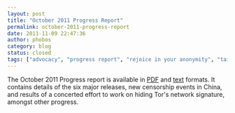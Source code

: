 ```yaml
---
layout: post
title: "October 2011 Progress Report"
permalink: october-2011-progress-report
date: 2011-11-09 22:47:36
author: phobos
category: blog
status: closed
tags: ["advocacy", "progress report", "rejoice in your anonymity", "tails", "tor releases"]
---
```


The October 2011 Progress report is available in [PDF](https://archive.torproject.org/monthly-report-archive/2011-October-Monthly-Report.pdf) and [text](https://archive.torproject.org/monthly-report-archive/2011-October-Monthly-Report.txt) formats. It contains details of the six major releases, new censorship events in China, and results of a concerted effort to work on hiding Tor's network signature, amongst other progress.
